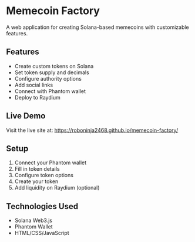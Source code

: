 # Memecoin Factory

A web application for creating Solana-based memecoins with customizable features.

## Features

- Create custom tokens on Solana
- Set token supply and decimals
- Configure authority options
- Add social links
- Connect with Phantom wallet
- Deploy to Raydium

## Live Demo

Visit the live site at: https://roboninja2468.github.io/memecoin-factory/

## Setup

1. Connect your Phantom wallet
2. Fill in token details
3. Configure token options
4. Create your token
5. Add liquidity on Raydium (optional)

## Technologies Used

- Solana Web3.js
- Phantom Wallet
- HTML/CSS/JavaScript
